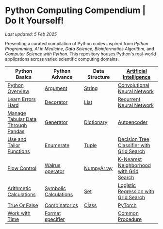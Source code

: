 # Python Computing Compendium | Do It Yourself!

*Last updated: 5 Feb 2025*

Presenting a curated compilation of Python codes inspired from *Python Programming*, *AI in Medicine*, *Data Science*, *Bioinformatics Algorithm*, and *Computer Science with Python*. This repository houses Python's real-world applications across varied scientific computing domains. 

| Python Basics | Python Advance | Data Structure | [Artificial Intelligence](https://github.com/SciComp8/Python_Programming/tree/main/Artificial_Intelligence) | 
|----------|----------|----------|----------|
| [Python Overview](Python_Overview.ipynb) | [Argument](Utilities/Argument.py) | [String](Utilities/String) | [Convolutional Neural Network](Artificial_Intelligence/AI_Medicine/Programing_Assignment3.ipynb) | 
| [Learn Errors Hard](*Learn_Errors.md) | [Decorator](Utilities/Decorator.py) | [List](Utilities/List) | [Recurrent Neural Network](Artificial_Intelligence/AI_Medicine/Recurrent_Neural_Network.ipynb) | 
| [Manage Tabular Data Through Pandas](Utilities/pandas) | [Generator](Utilities/Generator.py) | [Dictionary](Utilities/Dictionary) | [Autoencoder](Artificial_Intelligence/AI_Medicine/Autoencoder) | 
| [Use and Tailor Functions](Utilities/Function) | [Enumerate](Utilities/Tuple/Enumerate_Position.py) | [Tuple](Utilities/Tuple) | [Decision Tree Classifier with Grid Search](Artificial_Intelligence/Machine_Learning/Decision_Tree_Mortality.ipynb) | 
| [Flow Control](Utilities/Flow_Control) | [Walrus operator](Utilities/Operator/:=.py) | [NumpyArray](Utilities/NumPy) | [K-Nearest Neighborhood with Grid Search](Artificial_Intelligence/AI_Medicine/Programing_Assignment1.ipynb) | 
| [Arithmetic Calculations](Utilities/Math/Number) | [Symbolic Calculations](Utilities/Symbolic_Computation.py) | [Set](Utilities/Set) | [Logistic Regression with Grid Search](Artificial_Intelligence/Machine_Learning/Logistic_Regression_Mortality.ipynb) | 
| [True Or False](Utilities/Operator/Boolean_Operator.py) | [Combinatorics](Utilities/Python_Combinatorics.ipynb) | [Class](Utilities/Class) | [PyTorch](Artificial_Intelligence/PyTorch) | 
| [Work with Time](https://github.com/SciComp8/Python_Programming/tree/main/Utilities/Date) | [Format specifier](https://github.com/SciComp8/Python_Programming/blob/main/Utilities/String/1_Format_String.py#L30) | | [Common Procedure](https://github.com/SciComp8/Python_Programming/tree/main/Artificial_Intelligence)


